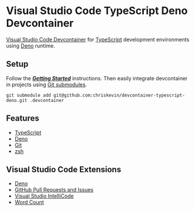 # Visual Studio Code TypeScript Deno Devcontainer
[Visual Studio Code Devcontainer](https://code.visualstudio.com/docs/remote/containers) for [TypeScript](https://www.typescriptlang.org/) development environments using [Deno](https://deno.land/) runtime.

## Setup
Follow the ***[Getting Started](https://code.visualstudio.com/docs/remote/containers#_getting-started)*** instructions. Then easily integrate devcontainer in projects using [Git submodules](https://git-scm.com/book/en/v2/Git-Tools-Submodules).
```
git submodule add git@github.com:chriskevin/devcontainer-typescript-deno.git .devcontainer
```

## Features
* [TypeScript](https://www.typescriptlang.org/)
* [Deno](https://deno.land/)
* [Git](https://git-scm.com/)
* [zsh](https://ohmyz.sh/)

## Visual Studio Code Extensions
* [Deno](https://marketplace.visualstudio.com/items?itemName=justjavac.vscode-deno)
* [GitHub Pull Requests and Issues](https://marketplace.visualstudio.com/items?itemName=GitHub.vscode-pull-request-github)
* [Visual Studio IntelliCode](https://marketplace.visualstudio.com/items?itemName=VisualStudioExptTeam.vscodeintellicode)
* [Word Count](https://marketplace.visualstudio.com/items?itemName=ms-vscode.wordcount)
